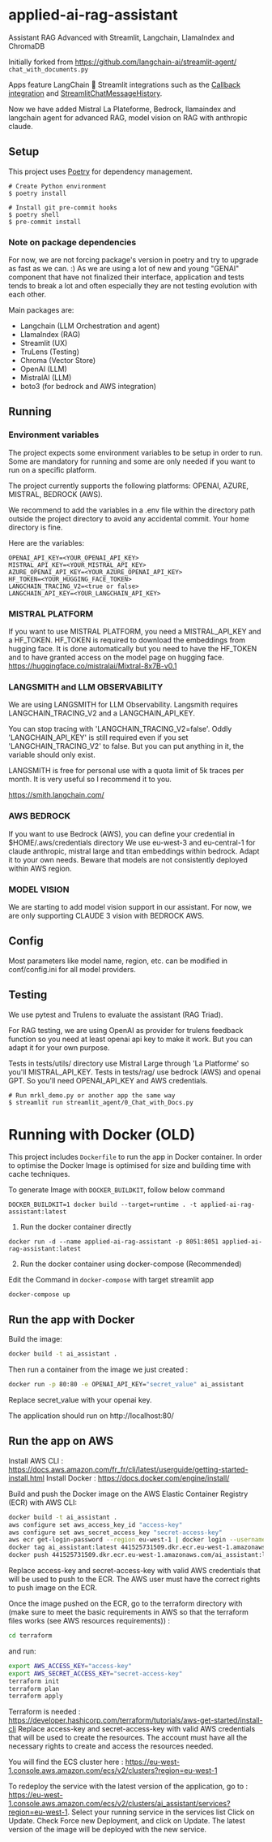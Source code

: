 # applied-ai-rag-assistant
Assistant RAG Advanced with Streamlit, Langchain, LlamaIndex and ChromaDB

Initially forked from https://github.com/langchain-ai/streamlit-agent/ `chat_with_documents.py`

Apps feature LangChain 🤝 Streamlit integrations such as the
[Callback integration](https://python.langchain.com/docs/modules/callbacks/integrations/streamlit) and
[StreamlitChatMessageHistory](https://python.langchain.com/docs/integrations/memory/streamlit_chat_message_history).

Now we have added Mistral La Plateforme, Bedrock, llamaindex and langchain agent for advanced RAG, model vision on RAG with anthropic claude.

## Setup

This project uses [Poetry](https://python-poetry.org/) for dependency management.

```shell
# Create Python environment
$ poetry install

# Install git pre-commit hooks
$ poetry shell
$ pre-commit install
```

### Note on package dependencies
For now, we are not forcing package's version in poetry and try to upgrade as fast as we can. :)
As we are using a lot of new and young "GENAI" component that have not finalized their interface,
application and tests tends to break a lot and often especially they are not testing evolution with each other.

Main packages are:
- Langchain (LLM Orchestration and agent)
- LlamaIndex (RAG)
- Streamlit (UX)
- TruLens (Testing)
- Chroma (Vector Store)
- OpenAI (LLM)
- MistralAI (LLM)
- boto3 (for bedrock and AWS integration)

## Running

### Environment variables
The project expects some environment variables to be setup in order to run.
Some are mandatory for running and some are only needed if you want to run on a specific platform.

The project currently supports the following platforms: OPENAI, AZURE, MISTRAL, BEDROCK (AWS).

We recommend to add the variables in a .env file within the directory path outside the project directory to avoid any accidental commit.
Your home directory is fine.

Here are the variables:

```shell
OPENAI_API_KEY=<YOUR_OPENAI_API_KEY>
MISTRAL_API_KEY=<YOUR_MISTRAL_API_KEY>
AZURE_OPENAI_API_KEY=<YOUR_AZURE_OPENAI_API_KEY>
HF_TOKEN=<YOUR_HUGGING_FACE_TOKEN>
LANGCHAIN_TRACING_V2=<true or false>
LANGCHAIN_API_KEY=<YOUR_LANGCHAIN_API_KEY>
```

### MISTRAL PLATFORM
If you want to use MISTRAL PLATFORM, you need a MISTRAL_API_KEY and a HF_TOKEN.
HF_TOKEN is required to download the embeddings from hugging face.
It is done automatically but you need to have the HF_TOKEN and to have granted access on the model page on hugging face.
https://huggingface.co/mistralai/Mixtral-8x7B-v0.1


### LANGSMITH and LLM OBSERVABILITY
We are using LANGSMITH for LLM Observability. 
Langsmith requires LANGCHAIN_TRACING_V2 and a LANGCHAIN_API_KEY.

You can stop tracing with 'LANGCHAIN_TRACING_V2=false'.
Oddly 'LANGCHAIN_API_KEY' is still required even if you set 'LANGCHAIN_TRACING_V2' to false. 
But you can put anything in it, the variable should only exist.

LANGSMITH is free for personal use with a quota limit of 5k traces per month. 
It is very useful so I recommend it to you.

https://smith.langchain.com/

### AWS BEDROCK
If you want to use Bedrock (AWS), you can define your credential in $HOME/.aws/credentials directory
We use eu-west-3 and eu-central-1 for  claude anthropic, mistral large and titan embeddings within bedrock.
Adapt it to your own needs. Beware that models are not consistently deployed within AWS region. 


### MODEL VISION
We are starting to add model vision support in our assistant.
For now, we are only supporting CLAUDE 3 vision with BEDROCK AWS.


## Config
Most parameters like model name, region, etc. can be modified in conf/config.ini for all model providers.


## Testing
We use pytest and Trulens to evaluate the assistant (RAG Triad). 

For RAG testing, we are using OpenAI as provider for trulens feedback function so you need at least openai api key to make it work. 
But you can adapt it for your own purpose.

Tests in tests/utils/ directory use Mistral Large through 'La Platforme' so you'll MISTRAL_API_KEY.
Tests in tests/rag/ use bedrock (AWS) and openai GPT. So you'll need OPENAI_API_KEY and AWS credentials.


```shell
# Run mrkl_demo.py or another app the same way
$ streamlit run streamlit_agent/0_Chat_with_Docs.py
```

# Running with Docker (OLD)

This project includes `Dockerfile` to run the app in Docker container. In order to optimise the Docker Image is optimised for size and building time with cache techniques.

To generate Image with `DOCKER_BUILDKIT`, follow below command

```DOCKER_BUILDKIT=1 docker build --target=runtime . -t applied-ai-rag-assistant:latest```

1. Run the docker container directly

``docker run -d --name applied-ai-rag-assistant -p 8051:8051 applied-ai-rag-assistant:latest ``

2. Run the docker container using docker-compose (Recommended)

Edit the Command in `docker-compose` with target streamlit app

``docker-compose up``

## Run the app with Docker

Build the image:
```sh
docker build -t ai_assistant .
```

Then run a container from the image we just created :
```sh
docker run -p 80:80 -e OPENAI_API_KEY="secret_value" ai_assistant
```
Replace secret_value with your openai key. 

The application should run on http://localhost:80/

## Run the app on AWS

Install AWS CLI : https://docs.aws.amazon.com/fr_fr/cli/latest/userguide/getting-started-install.html
Install Docker : https://docs.docker.com/engine/install/

Build and push the Docker image on the AWS Elastic Container Registry (ECR) with AWS CLI:
```sh
docker build -t ai_assistant .
aws configure set aws_access_key_id "access-key"
aws configure set aws_secret_access_key "secret-access-key"
aws ecr get-login-password --region eu-west-1 | docker login --username AWS --password-stdin 441525731509.dkr.ecr.eu-west-1.amazonaws.com
docker tag ai_assistant:latest 441525731509.dkr.ecr.eu-west-1.amazonaws.com/ai_assistant:latest
docker push 441525731509.dkr.ecr.eu-west-1.amazonaws.com/ai_assistant:latest
```
Replace access-key and secret-access-key with valid AWS credentials that will be used to push to the ECR. The AWS user must have the correct rights to push image on the ECR.

Once the image pushed on the ECR, go to the terraform directory with (make sure to meet the basic requirements in AWS so that the terraform files works (see AWS resources requirements)) :
```sh
cd terraform
```
and run:
```sh
export AWS_ACCESS_KEY="access-key"
export AWS_SECRET_ACCESS_KEY="secret-access-key"
terraform init
terraform plan
terraform apply
```
Terraform is needed : https://developer.hashicorp.com/terraform/tutorials/aws-get-started/install-cli
Replace access-key and secret-access-key with valid AWS credentials that will be used to create the resources. The account must have all the necessary rights to create and access the resources needed.

You will find the ECS cluster here : https://eu-west-1.console.aws.amazon.com/ecs/v2/clusters?region=eu-west-1

To redeploy the service with the latest version of the application, go to : https://eu-west-1.console.aws.amazon.com/ecs/v2/clusters/ai_assistant/services?region=eu-west-1.
Select your running service in the services list
Click on Update.
Check Force new Deployment, and click on Update.
The latest version of the image will be deployed with the new service.